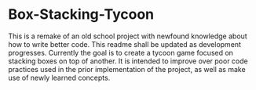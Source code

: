 # Box-Stacking-Tycoon
This is a remake of an old school project with newfound knowledge about how to write better code. This readme shall be updated as development progresses. Currently the goal is to create a tycoon game focused on stacking boxes on top of another. It is intended to improve over poor code practices used in the prior implementation of the project, as well as make use of newly learned concepts.


